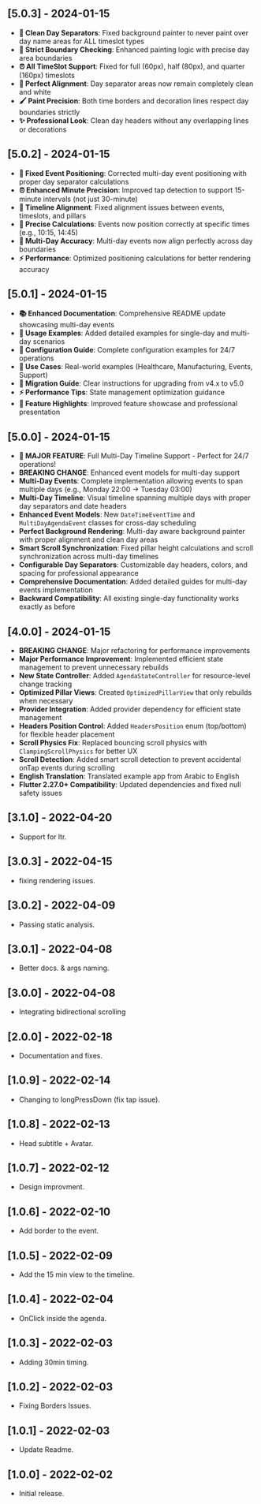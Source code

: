 ## [5.0.3] - 2024-01-15
* **🎨 Clean Day Separators**: Fixed background painter to never paint over day name areas for ALL timeslot types
* **🔧 Strict Boundary Checking**: Enhanced painting logic with precise day area boundaries
* **⏰ All TimeSlot Support**: Fixed for full (60px), half (80px), and quarter (160px) timeslots
* **🎯 Perfect Alignment**: Day separator areas now remain completely clean and white
* **🖌️ Paint Precision**: Both time borders and decoration lines respect day boundaries strictly
* **✨ Professional Look**: Clean day headers without any overlapping lines or decorations

## [5.0.2] - 2024-01-15
* **🎯 Fixed Event Positioning**: Corrected multi-day event positioning with proper day separator calculations
* **⏰ Enhanced Minute Precision**: Improved tap detection to support 15-minute intervals (not just 30-minute)
* **🔧 Timeline Alignment**: Fixed alignment issues between events, timeslots, and pillars
* **📐 Precise Calculations**: Events now position correctly at specific times (e.g., 10:15, 14:45)
* **🚀 Multi-Day Accuracy**: Multi-day events now align perfectly across day boundaries
* **⚡ Performance**: Optimized positioning calculations for better rendering accuracy

## [5.0.1] - 2024-01-15
* **📚 Enhanced Documentation**: Comprehensive README update showcasing multi-day events
* **🎯 Usage Examples**: Added detailed examples for single-day and multi-day scenarios
* **🔧 Configuration Guide**: Complete configuration examples for 24/7 operations
* **🚀 Use Cases**: Real-world examples (Healthcare, Manufacturing, Events, Support)
* **🔄 Migration Guide**: Clear instructions for upgrading from v4.x to v5.0
* **⚡ Performance Tips**: State management optimization guidance
* **🌟 Feature Highlights**: Improved feature showcase and professional presentation

## [5.0.0] - 2024-01-15
* **🎉 MAJOR FEATURE**: Full Multi-Day Timeline Support - Perfect for 24/7 operations!
* **BREAKING CHANGE**: Enhanced event models for multi-day support
* **Multi-Day Events**: Complete implementation allowing events to span multiple days (e.g., Monday 22:00 → Tuesday 03:00)
* **Multi-Day Timeline**: Visual timeline spanning multiple days with proper day separators and date headers
* **Enhanced Event Models**: New `DateTimeEventTime` and `MultiDayAgendaEvent` classes for cross-day scheduling
* **Perfect Background Rendering**: Multi-day aware background painter with proper alignment and clean day areas
* **Smart Scroll Synchronization**: Fixed pillar height calculations and scroll synchronization across multi-day timelines
* **Configurable Day Separators**: Customizable day headers, colors, and spacing for professional appearance
* **Comprehensive Documentation**: Added detailed guides for multi-day events implementation
* **Backward Compatibility**: All existing single-day functionality works exactly as before

## [4.0.0] - 2024-01-15
* **BREAKING CHANGE**: Major refactoring for performance improvements
* **Major Performance Improvement**: Implemented efficient state management to prevent unnecessary rebuilds
* **New State Controller**: Added `AgendaStateController` for resource-level change tracking
* **Optimized Pillar Views**: Created `OptimizedPillarView` that only rebuilds when necessary
* **Provider Integration**: Added provider dependency for efficient state management
* **Headers Position Control**: Added `HeadersPosition` enum (top/bottom) for flexible header placement
* **Scroll Physics Fix**: Replaced bouncing scroll physics with `ClampingScrollPhysics` for better UX
* **Scroll Detection**: Added smart scroll detection to prevent accidental onTap events during scrolling
* **English Translation**: Translated example app from Arabic to English
* **Flutter 2.27.0+ Compatibility**: Updated dependencies and fixed null safety issues

## [3.1.0] - 2022-04-20
* Support for ltr.

## [3.0.3] - 2022-04-15
* fixing rendering issues.

## [3.0.2] - 2022-04-09
* Passing static analysis.
## [3.0.1] - 2022-04-08
* Better docs. & args naming.


## [3.0.0] - 2022-04-08
* Integrating bidirectional scrolling

## [2.0.0] - 2022-02-18

* Documentation and fixes.

## [1.0.9] - 2022-02-14

* Changing to longPressDown (fix tap issue).

## [1.0.8] - 2022-02-13

* Head subtitle + Avatar.

## [1.0.7] - 2022-02-12

* Design improvment.
## [1.0.6] - 2022-02-10

* Add border to the event.

## [1.0.5] - 2022-02-09

* Add the 15 min view to the timeline.
## [1.0.4] - 2022-02-04

* OnClick inside the agenda.

## [1.0.3] - 2022-02-03

* Adding 30min timing.


## [1.0.2] - 2022-02-03

* Fixing Borders Issues.

## [1.0.1] - 2022-02-03

* Update Readme.

## [1.0.0] - 2022-02-02

* Initial release.
